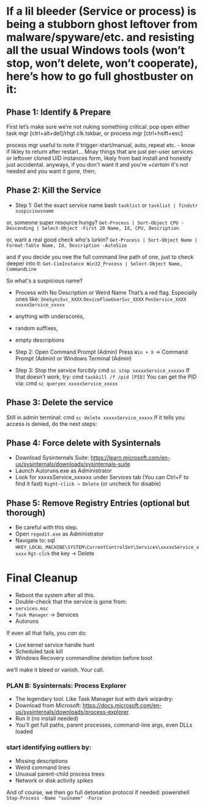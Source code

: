 # If a lil bleeder (Service or process) is being a stubborn ghost leftover from malware/spyware/etc. and resisting all the usual Windows tools (won’t stop, won’t delete, won’t cooperate), here’s how to go full ghostbuster on it:

## Phase 1: Identify & Prepare
First let’s make sure we’re not nuking something critical:
pop open either task mgr [ctrl+alt+del]/rhgt clk tskbar, or process mgr [ctrl+hsift+esc]

process mgr useful to note if trigger-start/manual, auto, repeat etc. - know if likley to return after restart...
Mnay things that are just per-user services or leftover cloned UID instances form, likely from bad install and honestly just accidental.
anyways, if you don't want it and you're _+certain_ it's not needed and you want it gone, then;

## Phase 2: Kill the Service
- Step 1: Get the exact service name
bash
`tasklist`
or
`tasklist | findstr suspiciousname`

or, someone super resource hungy?
`Get-Process | Sort-Object CPU -Descending | Select-Object -First 20 Name, Id, CPU, Description`

or, want a real good check who's lurkin?
`Get-Process | Sort-Object Name | Format-Table Name, Id, Description -AutoSize`

and if you decide you nee the full command line path of one, just to check deeper into it:
`Get-CimInstance Win32_Process | Select-Object Name, CommandLine`

So what's a suspicious name?
- Process with No Description or Weird Name
That’s a red flag. Especially ones like:
`OneSyncSvc_XXXX`
`DeviceFlowUserSvc_XXXX`
`PenService_XXXX`
`xxxxxService_xxxxx`
- anything with underscores,
- random suffixes,
- empty descriptions


- Step 2: Open Command Prompt (Admin)
Press `Win + X` → Command Prompt (Admin) or Windows Terminal (Admin)

- Step 3: Stop the service forcibly
cmd
`sc stop xxxxxService_xxxxxx`
If that doesn’t work, try:
cmd
`taskkill /f /pid [PID]`
You can get the PID via:
cmd
`sc queryex xxxxxService_xxxxx`


## Phase 3: Delete the service
Still in admin terminal:
cmd
`sc delete xxxxxService_xxxxx`
If it tells you access is denied, do the next steps:

## Phase 4: Force delete with Sysinternals
- Download Sysinternals Suite:
https://learn.microsoft.com/en-us/sysinternals/downloads/sysinternals-suite
- Launch Autoruns.exe as Administrator
- Look for xxxxxService_xxxxxx under Services tab
(You can Ctrl+F to find it fast)
`Right-click → Delete` (or uncheck for disable)

## Phase 5: Remove Registry Entries (optional but thorough)
- Be careful with this step.
- Open `regedit.exe` as Administrator
- Navigate to:
sql
`HKEY_LOCAL_MACHINE\SYSTEM\CurrentControlSet\Services\xxxxxService_xxxxx`
`Rgt-clck` the key → Delete

# Final Cleanup
- Reboot the system after all this.
- Double-check that the service is gone from:
- `services.msc`
- `Task Manager` → Services
- Autoruns

If even all that fails, you _can_ do:
- Live kernel service handle hunt
- Scheduled task kill
- Windows Recovery commandline deletion before boot

we’ll make it bleed or vanish. Your call.


### PLAN B: Sysinternals: Process Explorer
- The legendary tool. Like Task Manager but with dark wizardry:
- Download from Microsoft: https://docs.microsoft.com/en-us/sysinternals/downloads/process-explorer
- Run it (no install needed)
- You’ll get full paths, parent processes, command-line args, even DLLs loaded

### start identifying outliers by:
- Missing descriptions
- Weird command lines
- Unusual parent-child process trees
- Network or disk activity spikes

And of course, we then go full detonation protocol if needed:
powershell
`Stop-Process -Name "susname" -Force`